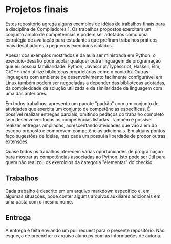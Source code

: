 Projetos finais
===============

Estes repositório agrega alguns exemplos de idéias de trabalhos finais para a disciplina de Compiladores 1.  Os trabalhos propostos exercitam um conjunto amplo de competências e podem ser adotados como uma estratégia de avaliação para estudantes que prefiram trabalhos práticos mais desafiadores a pequenos exercícios isolados.

Apesar dos exemplos mostrados e da aula ser ministrada em Python, o exercício-desafio pode adotar qualquer outra linguagem de programação que eu possua familiaridade: Python, Javascript/Typescript, Haskell, Elm, C/C++ (não utilize bibliotecas proprietárias como o conio.h). Outras linguagens com ambiente de desenvolvimento facilmente configurável em Linux também podem ser negociadas a depender das bibliotecas adotadas, da complexidade da solução utilizada e da similaridade da linguagem com uma das anteriores.

Em todos trabalhos, apresento um pacote "padrão" com um conjunto de atividades que exercita um conjunto de competências específicas. É possível realizar entregas parciais, omitindo pedaços do trabalho completo sem desenvolver todas as competências listadas. Também é possível realizar entregas ampliadas, acrescentando atividades que vão além do escopo proposto e comprovem competências adicionais. Em alguns pontos faço sugestões de idéias, mas cada um possui a liberdade de propor outras extensões.

Quase todos os trabalhos oferecem várias oportunidades de programação para mostrar as competências associadas  ao Python. Isto pode ser útil para quem não realizou os exercícios da categoria "elementar" do checkio. 


## Trabalhos

Cada trabalho é descrito em um arquivo markdown específico e, em algumas situações, pode conter algums arquivos auxiliares adicionais em uma pasta com o mesmo nome.

## Entrega

A entrega é feita enviando um pull request para o presente repositório. Não esqueça de preencher o arquivo aluno.py com as informações de autoria.